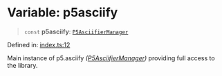 # Variable: p5asciify

> `const` **p5asciify**: [`P5AsciifierManager`](../classes/P5AsciifierManager.md)

Defined in: [index.ts:12](https://github.com/humanbydefinition/p5.asciify/blob/15d65e5de5ef823bac2dd4f184de81e436dbf1d7/src/lib/index.ts#L12)

Main instance of p5.asciify _([P5AsciifierManager](../classes/P5AsciifierManager.md))_ providing full access to the library.
